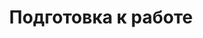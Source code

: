 ---
slug: "/post54"
title: "Подготовка к работе"
metaTitle: "Syntax Highlighting is the meta title tag for this page"
metaDescription: "This is the meta description for this page"
---